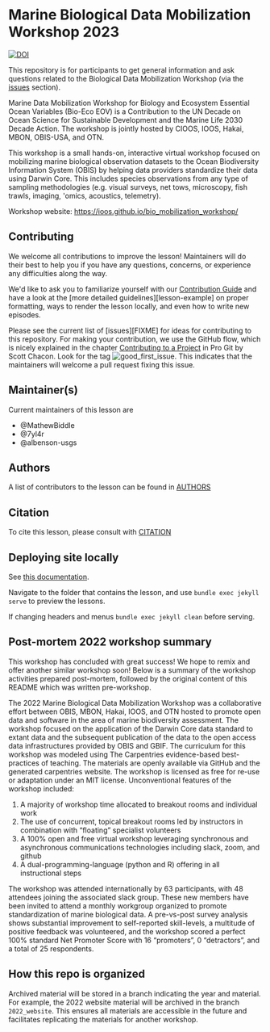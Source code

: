 # Marine Biological Data Mobilization Workshop 2023

[![DOI](https://zenodo.org/badge/419464308.svg)](https://zenodo.org/badge/latestdoi/419464308)

This repository is for participants to get general information and ask questions related to the Biological Data Mobilization Workshop (via the [issues](https://github.com/ioos/bio_mobilization_workshop/issues) section).

Marine Data Mobilization Workshop for Biology and Ecosystem Essential Ocean Variables (Bio-Eco EOV) is a Contribution to the UN Decade on Ocean Science for Sustainable Development and the Marine Life 2030 Decade Action. The workshop is jointly hosted by CIOOS, IOOS, Hakai, MBON, OBIS-USA, and OTN.

This workshop is a small hands-on, interactive virtual workshop focused on mobilizing marine biological observation datasets to the Ocean Biodiversity Information System (OBIS) by helping data providers standardize their data using Darwin Core. This includes species observations from any type of sampling methodologies (e.g. visual surveys, net tows, microscopy, fish trawls, imaging, 'omics, acoustics, telemetry).

Workshop website: https://ioos.github.io/bio_mobilization_workshop/

## Contributing

We welcome all contributions to improve the lesson! Maintainers will do their best to help you if you have any
questions, concerns, or experience any difficulties along the way.

We'd like to ask you to familiarize yourself with our [Contribution Guide](CONTRIBUTING.md) and have a look at
the [more detailed guidelines][lesson-example] on proper formatting, ways to render the lesson locally, and even
how to write new episodes.

Please see the current list of [issues][FIXME] for ideas for contributing to this
repository. For making your contribution, we use the GitHub flow, which is
nicely explained in the chapter [Contributing to a Project](http://git-scm.com/book/en/v2/GitHub-Contributing-to-a-Project) in Pro Git
by Scott Chacon.
Look for the tag ![good_first_issue](https://img.shields.io/badge/-good%20first%20issue-gold.svg). This indicates that the maintainers will welcome a pull request fixing this issue.  


## Maintainer(s)

Current maintainers of this lesson are 

* @MathewBiddle
* @7yl4r
* @albenson-usgs


## Authors

A list of contributors to the lesson can be found in [AUTHORS](AUTHORS)

## Citation

To cite this lesson, please consult with [CITATION](CITATION.cff)

## Deploying site locally
See [this documentation](https://carpentries.github.io/lesson-example/setup.html).

Navigate to the folder that contains the lesson, and use `bundle exec jekyll serve` to preview the lessons.

If changing headers and menus `bundle exec jekyll clean` before serving.

## Post-mortem 2022 workshop summary
This workshop has concluded with great success! We hope to remix and offer another similar workshop soon! Below is a summary of the workshop activities prepared post-mortem, followed by the original content of this README which was written pre-workshop.

The 2022 Marine Biological Data Mobilization Workshop was a collaborative effort between OBIS, MBON, Hakai, IOOS, and OTN hosted to promote open data and software in the area of marine biodiversity assessment. The workshop focused on the application of the Darwin Core data standard to extant data and the subsequent publication of the data to the open access data infrastructures provided by OBIS and GBIF. The curriculum for this workshop was modeled using The Carpentries evidence-based best-practices of teaching. The materials are openly available via GitHub and the generated carpentries website. The workshop is licensed as free for re-use or adaptation under an MIT license. Unconventional features of the workshop included: 

1. A majority of workshop time allocated to breakout rooms and individual work
2. The use of concurrent, topical breakout rooms led by instructors in combination with “floating” specialist volunteers
3. A 100% open and free virtual workshop leveraging synchronous and asynchronous communications technologies including slack, zoom, and github
4. A dual-programming-language (python and R) offering in all instructional steps

The workshop was attended internationally by 63 participants, with 48 attendees joining the associated slack group. These new members have been invited to attend a monthly workgroup organized to promote standardization of marine biological data. A pre-vs-post survey analysis shows substantial improvement to self-reported skill-levels, a multitude of positive feedback was volunteered, and the workshop scored a perfect 100% standard Net Promoter Score with 16 “promoters”, 0 “detractors”, and a total of 25 respondents.

## How this repo is organized

Archived material will be stored in a branch indicating the year and material. For example, the 
2022 website material will be archived in the branch `2022_website`. This ensures all materials are 
accessible in the future and facilitates replicating the materials for another workshop.